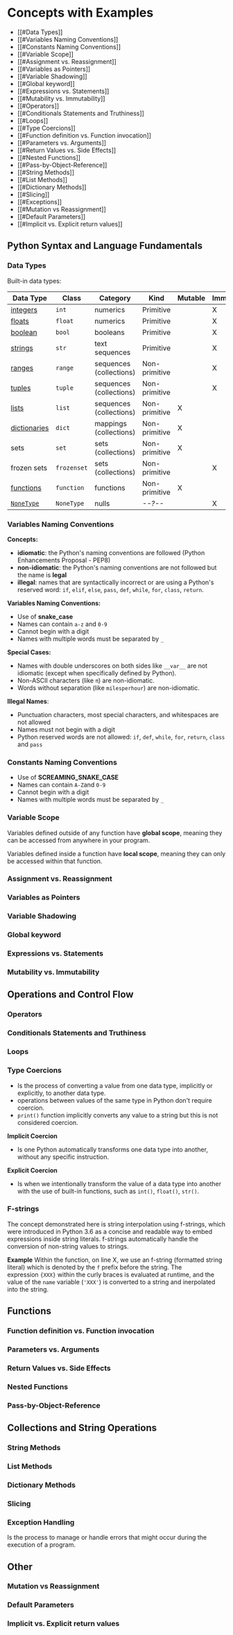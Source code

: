 # Concepts with Examples

- [[#Data Types]]
- [[#Variables Naming Conventions]]
- [[#Constants Naming Conventions]]
- [[#Variable Scope]]
- [[#Assignment vs. Reassignment]]
- [[#Variables as Pointers]]
- [[#Variable Shadowing]]
- [[#Global keyword]]
- [[#Expressions vs. Statements]]
- [[#Mutability vs. Immutability]]
- [[#Operators]]
- [[#Conditionals Statements and Truthiness]]
- [[#Loops]]
- [[#Type Coercions]]
- [[#Function definition vs. Function invocation]]
- [[#Parameters vs. Arguments]]
- [[#Return Values vs. Side Effects]]
- [[#Nested Functions]]
- [[#Pass-by-Object-Reference]]
- [[#String Methods]]
- [[#List Methods]]
- [[#Dictionary Methods]]
- [[#Slicing]]
- [[#Exceptions]]
- [[#Mutation vs Reassignment]]
- [[#Default Parameters]]
- [[#Implicit vs. Explicit return values]]


## Python Syntax and Language Fundamentals

### Data Types

Built-in data types:

| Data Type                                        | Class       | Category                | Kind          | Mutable | Immutable |
| ------------------------------------------------ | ----------- | ----------------------- | ------------- | ------- | --------- |
| [integers](PY10X/Study_Guide/4.numbers#Integers) | `int`       | numerics                | Primitive     |         | X         |
| [floats](PY10X/Study_Guide/4.numbers#Floats)     | `float`     | numerics                | Primitive     |         | X         |
| [boolean](8.boolean_vs_truthiness)               | `bool`      | booleans                | Primitive     |         | X         |
| [strings](5.strings)                             | `str`       | text sequences          | Primitive     |         | X         |
| [ranges](12.ranges.md)                           | `range`     | sequences (collections) | Non-primitive |         | X         |
| [tuples](13.lists)                               | `tuple`     | sequences (collections) | Non-primitive |         | X         |
| [lists](13.lists)                                | `list`      | sequences (collections) | Non-primitive | X       |           |
| [dictionaries](15.dictionaries)                  | `dict`      | mappings (collections)  | Non-primitive | X       |           |
| sets                                             | `set`       | sets (collections)      | Non-primitive | X       |           |
| frozen sets                                      | `frozenset` | sets (collections)      | Non-primitive |         | X         |
| [functions](25.functions)                        | `function`  | functions               | Non-primitive | X       |           |
| [`NoneType`](9.none)                             | `NoneType`  | nulls                   | _--?--_       |         | X         |

### Variables Naming Conventions

**Concepts:**

- **idiomatic**: the Python's naming conventions are followed (Python Enhancements Proposal - PEP8)
- **non-idiomatic**: the Python's naming conventions are not followed but the name is **legal**
- **illegal**: names that are syntactically incorrect or are using a Python's reserved word: `if`, `elif`, `else`, `pass`, `def`, `while`, `for`, `class`, `return`.

**Variables Naming Conventions:**

- Use of **snake_case**
- Names can contain `a-z` and `0-9`
- Cannot begin with a digit
- Names with multiple words must be separated by `_`

**Special Cases:**

- Names with double underscores on both sides like `__var__` are not idiomatic (except when specifically defined by Python).
- Non-ASCII characters (like `π`) are non-idiomatic.
- Words without separation (like `milesperhour`) are non-idiomatic.

**Illegal Names**:

* Punctuation characters, most special characters, and whitespaces are not allowed
* Names must not begin with a digit
* Python reserved words are not allowed: `if`, `def`, `while`, `for`, `return`, `class` and `pass`

### Constants Naming Conventions

- Use of **SCREAMING_SNAKE_CASE**
- Names can contain `A-Z`and `0-9`
- Cannot begin with a digit
- Names with multiple words must be separated by `_`

### Variable Scope

Variables defined outside of any function have **global scope**, meaning they can be accessed from anywhere in your program.

Variables defined inside a function have **local scope**, meaning they can only be accessed within that function.

### Assignment vs. Reassignment

### Variables as Pointers

### Variable Shadowing

### Global keyword

### Expressions vs. Statements

### Mutability vs. Immutability


## Operations and Control Flow
### Operators

### Conditionals Statements and Truthiness

### Loops
### Type Coercions

* Is the process of converting a value from one data type, implicitly or explicitly, to another data type.
* operations between values of the same type in Python don't require coercion.
* `print()` function implicitly converts any value to a string but this is not considered coercion.

**Implicit Coercion**

* Is one Python automatically transforms one data type into another, without any specific instruction.

**Explicit Coercion**

* Is when we intentionally transform the value of a data type into another with the use of built-in functions, such as `int()`, `float()`, `str()`.

### F-strings

The concept demonstrated here is string interpolation using f-strings, which were introduced in Python 3.6 as a concise and readable way to embed expressions inside string literals. f-strings automatically handle the conversion of non-string values to strings.

**Example**
Within the function, on line X, we use an f-string (formatted string literal) which is denoted by the `f` prefix before the string. The expression `{XXX}` within the curly braces is evaluated at runtime, and the value of the `name` variable (`'XXX'`) is converted to a string and inerpolated into the string. 

## Functions
### Function definition vs. Function invocation

### Parameters vs. Arguments

### Return Values vs. Side Effects

### Nested Functions

### Pass-by-Object-Reference


## Collections and String Operations

### String Methods

### List Methods

### Dictionary Methods

### Slicing

### Exception Handling

Is the process to manage or handle errors that might occur during the execution of a program.


## Other
### Mutation vs Reassignment

### Default Parameters

### Implicit vs. Explicit return values











